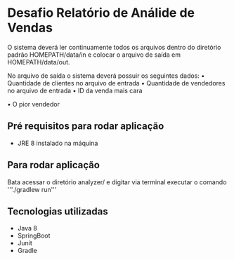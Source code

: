 # Desafio Relatório de Análide de Vendas
O sistema deverá ler continuamente todos os arquivos dentro do diretório padrão HOMEPATH/data/in e colocar o arquivo de saída 
em HOMEPATH/data/out.

No arquivo de saída o sistema deverá possuir os seguintes dados:
• Quantidade de clientes no arquivo de entrada
• Quantidade de vendedores no arquivo de entrada
• ID da venda mais cara

• O pior vendedor

## Pré requisitos para rodar aplicação
- JRE 8 instalado na máquina

## Para rodar aplicação
Bata acessar o diretório analyzer/ e digitar via terminal executar o comando 
'''./gradlew run'''

## Tecnologias utilizadas
- Java 8
- SpringBoot
- Junit
- Gradle

